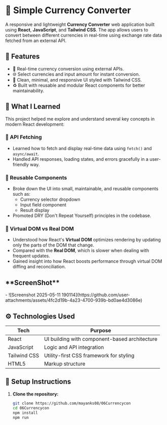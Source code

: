 # 💱 Simple Currency Converter

A responsive and lightweight **Currency Converter** web application built using **React**, **JavaScript**, and **Tailwind CSS**. The app allows users to convert between different currencies in real-time using exchange rate data fetched from an external API.

## 🌟 Features

- 💸 Real-time currency conversion using external APIs.
- 🌐 Select currencies and input amount for instant conversion.
- 🎯 Clean, minimal, and responsive UI styled with Tailwind CSS.
- ♻️ Built with reusable and modular React components for better maintainability.

## 🧠 What I Learned

This project helped me explore and understand several key concepts in modern React development:

### 📡 API Fetching
- Learned how to fetch and display real-time data using `fetch()` and `async/await`.
- Handled API responses, loading states, and errors gracefully in a user-friendly way.

### 🧩 Reusable Components
- Broke down the UI into small, maintainable, and reusable components such as:
  - Currency selector dropdown
  - Input field component
  - Result display
- Promoted DRY (Don't Repeat Yourself) principles in the codebase.

### 🔁 Virtual DOM vs Real DOM
- Understood how React's **Virtual DOM** optimizes rendering by updating only the parts of the DOM that change.
- Compared with the **Real DOM**, which is slower when dealing with frequent updates.
- Gained insight into how React boosts performance through virtual DOM diffing and reconciliation.

<h2>**ScreenShot**</h2>
- ![Screenshot 2025-05-11 190114](https://github.com/user-attachments/assets/4fc2d19b-4a23-4700-939b-bd0ae4d3086e)


## ⚙️ Technologies Used

| Tech          | Purpose                          |
|---------------|----------------------------------|
| React         | UI building with component-based architecture |
| JavaScript    | Logic and API integration        |
| Tailwind CSS  | Utility-first CSS framework for styling |
| HTML5         | Markup structure                 |

## 🧪 Setup Instructions

1. **Clone the repository:**

   ```bash
   git clone https://github.com/mayanks08/06Currencycon
   cd 06Currencycon
   npm install
   npm run

